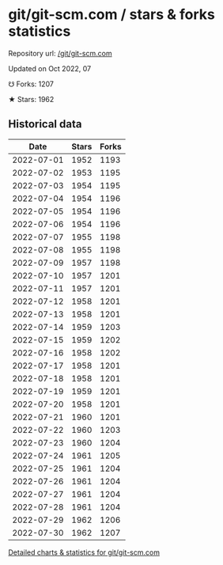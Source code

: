 # git/git-scm.com / stars & forks statistics

Repository url: [/git/git-scm.com](https://github.com/git/git-scm.com)

Updated on Oct 2022, 07

☋ Forks: 1207

★ Stars: 1962

## Historical data
| Date | Stars | Forks |
|------|-------|-------|
| 2022-07-01 | 1952 | 1193 | 
| 2022-07-02 | 1953 | 1195 | 
| 2022-07-03 | 1954 | 1195 | 
| 2022-07-04 | 1954 | 1196 | 
| 2022-07-05 | 1954 | 1196 | 
| 2022-07-06 | 1954 | 1196 | 
| 2022-07-07 | 1955 | 1198 | 
| 2022-07-08 | 1955 | 1198 | 
| 2022-07-09 | 1957 | 1198 | 
| 2022-07-10 | 1957 | 1201 | 
| 2022-07-11 | 1957 | 1201 | 
| 2022-07-12 | 1958 | 1201 | 
| 2022-07-13 | 1958 | 1201 | 
| 2022-07-14 | 1959 | 1203 | 
| 2022-07-15 | 1959 | 1202 | 
| 2022-07-16 | 1958 | 1202 | 
| 2022-07-17 | 1958 | 1201 | 
| 2022-07-18 | 1958 | 1201 | 
| 2022-07-19 | 1959 | 1201 | 
| 2022-07-20 | 1958 | 1201 | 
| 2022-07-21 | 1960 | 1201 | 
| 2022-07-22 | 1960 | 1203 | 
| 2022-07-23 | 1960 | 1204 | 
| 2022-07-24 | 1961 | 1205 | 
| 2022-07-25 | 1961 | 1204 | 
| 2022-07-26 | 1961 | 1204 | 
| 2022-07-27 | 1961 | 1204 | 
| 2022-07-28 | 1961 | 1204 | 
| 2022-07-29 | 1962 | 1206 | 
| 2022-07-30 | 1962 | 1207 | 


[Detailed charts & statistics for git/git-scm.com](https://reviewgithub.com/rep/git/git-scm.com)
